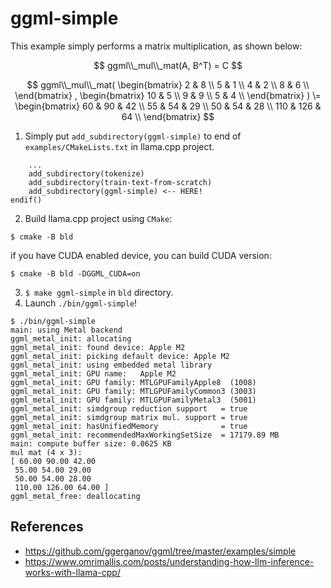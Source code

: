 # ggml-simple

This example simply performs a matrix multiplication, as shown below:

$$
ggml\\_mul\\_mat(A, B^T) = C
$$

$$
ggml\\_mul\\_mat(
\begin{bmatrix}
2 & 8 \\
5 & 1 \\
4 & 2 \\
8 & 6 \\
\end{bmatrix}
,
\begin{bmatrix}
10 & 5 \\
9 & 9 \\
5 & 4 \\
\end{bmatrix}
)
\=
\begin{bmatrix}
60 & 90 & 42 \\
55 & 54 & 29 \\
50 & 54 & 28 \\
110 & 126 & 64 \\
\end{bmatrix}
$$

1. Simply put `add_subdirectory(ggml-simple)` to end of `examples/CMakeLists.txt` in llama.cpp project.  
```
    ...
    add_subdirectory(tokenize)
    add_subdirectory(train-text-from-scratch)
    add_subdirectory(ggml-simple) <-- HERE!
endif()
```
2. Build llama.cpp project using `CMake`:  
```
$ cmake -B bld
```
if you have CUDA enabled device, you can build CUDA version:
```
$ cmake -B bld -DGGML_CUDA=on
```
3. `$ make ggml-simple` in `bld` directory.
4. Launch `./bin/ggml-simple`!
```shell
$ ./bin/ggml-simple
main: using Metal backend
ggml_metal_init: allocating
ggml_metal_init: found device: Apple M2
ggml_metal_init: picking default device: Apple M2
ggml_metal_init: using embedded metal library
ggml_metal_init: GPU name:   Apple M2
ggml_metal_init: GPU family: MTLGPUFamilyApple8  (1008)
ggml_metal_init: GPU family: MTLGPUFamilyCommon3 (3003)
ggml_metal_init: GPU family: MTLGPUFamilyMetal3  (5001)
ggml_metal_init: simdgroup reduction support   = true
ggml_metal_init: simdgroup matrix mul. support = true
ggml_metal_init: hasUnifiedMemory              = true
ggml_metal_init: recommendedMaxWorkingSetSize  = 17179.89 MB
main: compute buffer size: 0.0625 KB
mul mat (4 x 3):
[ 60.00 90.00 42.00
 55.00 54.00 29.00
 50.00 54.00 28.00
 110.00 126.00 64.00 ]
ggml_metal_free: deallocating
```

## References
- <https://github.com/ggerganov/ggml/tree/master/examples/simple>
- <https://www.omrimallis.com/posts/understanding-how-llm-inference-works-with-llama-cpp/>
